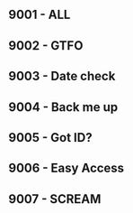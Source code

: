 ## 9001 - ALL

## 9002 - GTFO

## 9003 - Date check

## 9004 - Back me up

## 9005 - Got ID?

## 9006 - Easy Access

## 9007 - SCREAM

